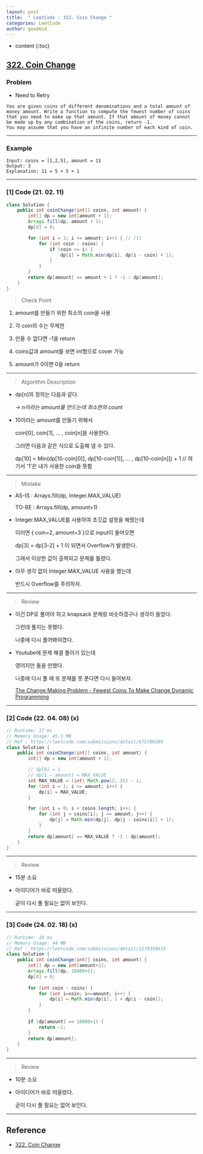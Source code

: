 ```yaml
---
layout: post
title:  " LeetCode : 322. Coin Change "
categories: LeetCode
author: goodGid
---
```

* content
{:toc}

## [322. Coin Change](https://leetcode.com/problems/coin-change/)

### Problem

* Need to Retry

```
You are given coins of different denominations and a total amount of money amount. Write a function to compute the fewest number of coins that you need to make up that amount. If that amount of money cannot be made up by any combination of the coins, return -1.
You may assume that you have an infinite number of each kind of coin.
```





---

### Example

```
Input: coins = [1,2,5], amount = 11
Output: 3
Explanation: 11 = 5 + 5 + 1
```

---

### [1] Code (21. 02. 11)

``` java
class Solution {
    public int coinChange(int[] coins, int amount) {
        int[] dp = new int[amount + 1];
        Arrays.fill(dp, amount + 1);
        dp[0] = 0;

        for (int i = 1; i <= amount; i++) { // [1]
            for (int coin : coins) {
                if (coin <= i) {
                    dp[i] = Math.min(dp[i], dp[i - coin] + 1);
                }
            }
        }
        return dp[amount] == amount + 1 ? -1 : dp[amount];
    }
}
```

> Check Point

1. amount를 만들기 위한 최소의 coin을 사용

2. 각 coin의 수는 무제한

3. 만들 수 없다면 -1을 return

4. coins값과 amount를 보면 int형으로 cover 가능

5. amount가 0이면 0을 return

---

> Algorithm Description

* dp[n]의 정의는 다음과 같다.

  -> *n이라는 amount를 만드는데 최소한의 count*

* 10이라는 amount를 만들기 위해서 

  coin[0], coin[1], ... , coin[n]을 사용한다.

  그러면 다음과 같은 식으로 도출해 낼 수 있다.
  
  dp[10] = Min(dp[10-coin[0]], dp[10-coin[1]], ... , dp[10-coin[n]]) + 1 // 여기서 '1'은 내가 사용한 coin을 뜻함

---

> Mistake

* AS-IS : Arrays.fill(dp, Integer.MAX_VALUE)

  TO-BE : Arrays.fill(dp, amount+1)

* Integer.MAX_VALUE를 사용하여 초깃값 설정을 해줬는데

  이러면 { coin=2, amount=3 }으로 input이 들어오면

  dp[3] = dp[3-2] + 1 이 되면서 Overflow가 발생한다.

  그래서 이상한 값이 출력되고 문제를 틀렸다.

* 아무 생각 없이 Integer.MAX_VALUE 사용을 했는데

  반드시 Overflow를 주의하자.


---

> Review

* 이건 DP로 풀어야 하고 knapsack 문제랑 비슷하겠구나 생각이 들었다.

  그런데 풀지는 못했다. 

  나중에 다시 풀어봐야겠다.

* Youtube에 문제 해결 풀이가 있는데 

  영어지만 들을 만했다. 
  
  나중에 다시 풀 때 또 문제를 못 푼다면 다시 들어보자.
  
  [The Change Making Problem - Fewest Coins To Make Change Dynamic Programming](https://www.youtube.com/watch?v=jgiZlGzXMBw)


---

### [2] Code (22. 04. 08) (x)

``` java
// Runtime: 17 ms
// Memory Usage: 45.3 MB
// Ref : https://leetcode.com/submissions/detail/675789289
class Solution {
    public int coinChange(int[] coins, int amount) {
        int[] dp = new int[amount + 1];

        // dp[0] = 1
        // dp[1 ~ amount] = MAX_VALUE
        int MAX_VALUE = (int) Math.pow(2, 31) - 1;
        for (int i = 1; i <= amount; i++) {
            dp[i] = MAX_VALUE;
        }

        for (int i = 0; i < coins.length; i++) {
            for (int j = coins[i]; j <= amount; j++) {
                dp[j] = Math.min(dp[j], dp[j - coins[i]] + 1);
            }
        }
        return dp[amount] == MAX_VALUE ? -1 : dp[amount];
    }
}
```

---

> Review

* 15분 소요

* 아이디어가 바로 떠올랐다. 

  굳이 다시 풀 필요는 없어 보인다.

---

### [3] Code (24. 02. 18) (x)

``` java
// Runtime: 10 ms
// Memory Usage: 44 MB
// Ref : https://leetcode.com/submissions/detail/1178358915
class Solution {
    public int coinChange(int[] coins, int amount) {
        int[] dp = new int[amount+1];
        Arrays.fill(dp, 10000+1);
        dp[0] = 0;
        
        for (int coin : coins) {
            for (int i=coin; i<=amount; i++) {
                dp[i] = Math.min(dp[i], 1 + dp[i - coin]);
            }
        }
        
        if (dp[amount] == 10000+1) {
            return -1;
        }
        return dp[amount];
    }
}
```

---

> Review

* 10분 소요

* 아이디어가 바로 떠올랐다. 

  굳이 다시 풀 필요는 없어 보인다.

---

## Reference

* [322. Coin Change](https://leetcode.com/problems/coin-change/)